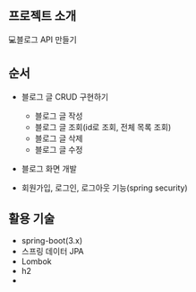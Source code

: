 ## 프로젝트 소개
 💻블로그 API 만들기


## 순서
 - 블로그 글 CRUD 구현하기
   - 블로그 글 작성
   - 블로그 글 조회(id로 조회, 전체 목록 조회)
   - 블로그 글 삭제
   - 블로그 글 수정

  - 블로그 화면 개발

  - 회원가입, 로그인, 로그아웃 기능(spring security)

    
## 활용 기술
- spring-boot(3.x)
- 스프링 데이터 JPA
- Lombok
- h2
- 
